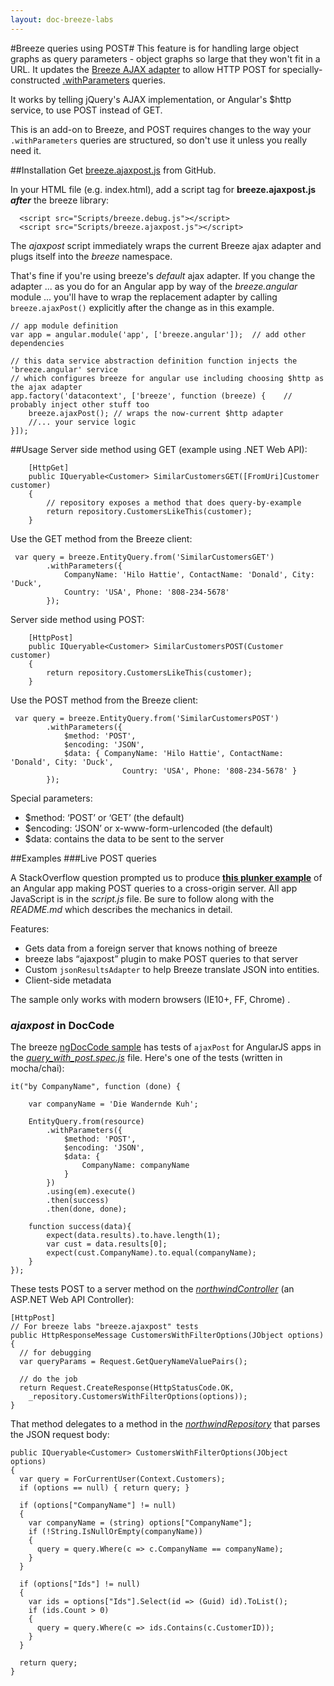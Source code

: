 ```yaml
---
layout: doc-breeze-labs
---
```

#Breeze queries using POST#
This feature is for handling large object graphs as query parameters - object graphs so large that they won't fit in a URL.
It updates the [Breeze AJAX adapter](/doc-js/server-ajaxadapter) to allow HTTP POST 
for specially-constructed [.withParameters](/doc-js/api-docs/classes/EntityQuery.html#method_withParameters)
 queries.  

It works by telling jQuery's AJAX implementation, or Angular's $http service, to use POST instead of GET.  

This is an add-on to Breeze, and POST requires changes to the way your `.withParameters` queries are structured, so don't use it unless you really need it.

##Installation
Get [breeze.ajaxpost.js](https://github.com/Breeze/breeze.js.labs/blob/master/breeze.ajaxpost.js) from GitHub.

In your HTML file (e.g. index.html), add a script tag for **breeze.ajaxpost.js** ***after*** the breeze library:

      <script src="Scripts/breeze.debug.js"></script>
      <script src="Scripts/breeze.ajaxpost.js"></script>

The *ajaxpost* script immediately wraps the current Breeze ajax adapter and plugs itself into the *breeze* namespace.

That's fine if you're using breeze's *default* ajax adapter. If you change the adapter ... as you do for an Angular app by way of the *breeze.angular* module ... you'll have to wrap the replacement adapter by calling `breeze.ajaxPost()` explicitly after the change as in this example.

    // app module definition
    var app = angular.module('app', ['breeze.angular']);  // add other dependencies

    // this data service abstraction definition function injects the 'breeze.angular' service
    // which configures breeze for angular use including choosing $http as the ajax adapter
    app.factory('datacontext', ['breeze', function (breeze) {    // probably inject other stuff too
        breeze.ajaxPost(); // wraps the now-current $http adapter
        //... your service logic
    }]);

##Usage
Server side method using GET (example using .NET Web API):

        [HttpGet]
        public IQueryable<Customer> SimilarCustomersGET([FromUri]Customer customer)
        {
            // repository exposes a method that does query-by-example
            return repository.CustomersLikeThis(customer);
        }

Use the GET method from the Breeze client:

     var query = breeze.EntityQuery.from('SimilarCustomersGET')
            .withParameters({
                CompanyName: 'Hilo Hattie', ContactName: 'Donald', City: 'Duck', 
                Country: 'USA', Phone: '808-234-5678' 
            });

Server side method using POST:

        [HttpPost]
        public IQueryable<Customer> SimilarCustomersPOST(Customer customer)
        {
            return repository.CustomersLikeThis(customer);
        }

Use the POST method from the Breeze client:

     var query = breeze.EntityQuery.from('SimilarCustomersPOST')
            .withParameters({ 
                $method: 'POST',
                $encoding: 'JSON',
                $data: { CompanyName: 'Hilo Hattie', ContactName: 'Donald', City: 'Duck', 
                             Country: 'USA', Phone: '808-234-5678' } 
            });

Special parameters:

- $method: ‘POST’ or ‘GET’ (the default)
- $encoding: ‘JSON’ or x-www-form-urlencoded (the default)
- $data: contains the data to be sent to the server

##Examples
###Live POST queries

A StackOverflow question prompted us to produce [**this plunker example**](http://plnkr.co/edit/nhXIG62BDJpEJE77oLFT?p=info) of an Angular app making POST queries to a cross-origin server. All app JavaScript is in the *script.js* file. Be sure to follow along with the *README.md* which describes the mechanics in detail.

Features:

* Gets data from a foreign server that knows nothing of breeze
* breeze labs “ajaxpost” plugin to make POST queries to that server
* Custom `jsonResultsAdapter` to help Breeze translate JSON into entities.
* Client-side metadata

<p class="note">The sample only works with modern browsers (IE10+, FF, Chrome) .</p>

### *ajaxpost* in DocCode
The breeze [ngDocCode sample](https://github.com/Breeze/breeze.js.samples/tree/master/node/ngDocCode) has tests of `ajaxPost` for AngularJS apps in the [*query_with_post.spec.js*](https://github.com/Breeze/breeze.js.samples/blob/master/node/ngDocCode/public/test/server_specs/query_with_post.spec.js) file. Here's one of the tests (written in mocha/chai):

    it("by CompanyName", function (done) {

        var companyName = 'Die Wandernde Kuh';

        EntityQuery.from(resource)
            .withParameters({
                $method: 'POST',
                $encoding: 'JSON',
                $data: {
                    CompanyName: companyName
                }
            })
            .using(em).execute()
            .then(success)
            .then(done, done);

        function success(data){
            expect(data.results).to.have.length(1);
            var cust = data.results[0];
            expect(cust.CompanyName).to.equal(companyName);
        }
    });

These tests POST to a server method on the [*northwindController*](https://github.com/Breeze/breeze.js.samples/blob/master/net/DocCode/DocCode/Controllers/NorthwindController.cs#L67)  (an ASP.NET Web API Controller):

    [HttpPost]
    // For breeze labs "breeze.ajaxpost" tests
    public HttpResponseMessage CustomersWithFilterOptions(JObject options) {
      // for debugging
      var queryParams = Request.GetQueryNameValuePairs();

      // do the job
      return Request.CreateResponse(HttpStatusCode.OK,
        _repository.CustomersWithFilterOptions(options));
    }

That method delegates to a method in the [*northwindRepository*](https://github.com/Breeze/breeze.js.samples/blob/master/net/DocCode/DocCode.DataAccess.EF/NorthwindRepository.cs#L51) that parses the JSON request body:

    public IQueryable<Customer> CustomersWithFilterOptions(JObject options)
    {
      var query = ForCurrentUser(Context.Customers);
      if (options == null) { return query; }

      if (options["CompanyName"] != null)
      {
        var companyName = (string) options["CompanyName"];
        if (!String.IsNullOrEmpty(companyName))
        {
          query = query.Where(c => c.CompanyName == companyName);
        }
      }

      if (options["Ids"] != null)
      {
        var ids = options["Ids"].Select(id => (Guid) id).ToList();
        if (ids.Count > 0)
        {
          query = query.Where(c => ids.Contains(c.CustomerID));
        }
      }

      return query;
    }
